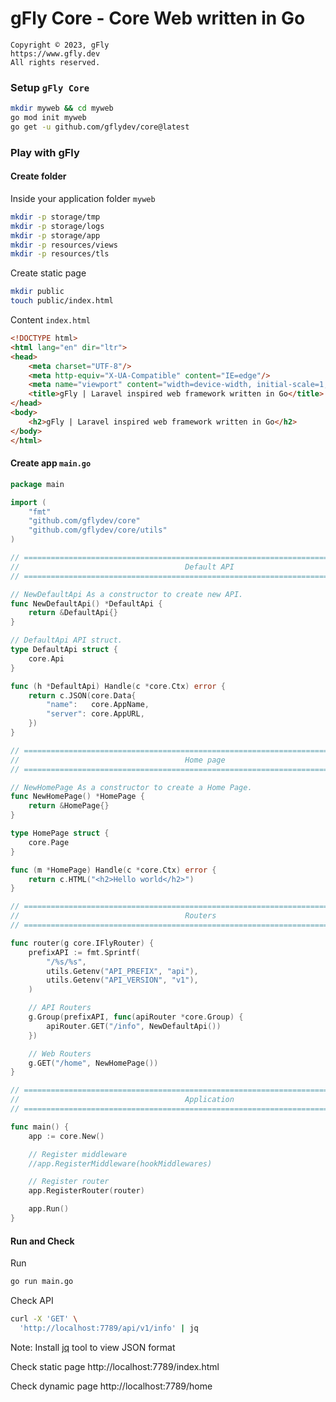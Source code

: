 # gFly Core - Core Web written in Go

    Copyright © 2023, gFly
    https://www.gfly.dev
    All rights reserved.

### Setup `gFly Core`
```bash
mkdir myweb && cd myweb
go mod init myweb
go get -u github.com/gflydev/core@latest
```

### Play with gFly

#### Create folder 

Inside your application folder `myweb` 
```bash
mkdir -p storage/tmp
mkdir -p storage/logs
mkdir -p storage/app
mkdir -p resources/views
mkdir -p resources/tls
```

Create static page
```bash
mkdir public
touch public/index.html
```
Content `index.html`
```html
<!DOCTYPE html>
<html lang="en" dir="ltr">
<head>
    <meta charset="UTF-8"/>
    <meta http-equiv="X-UA-Compatible" content="IE=edge"/>
    <meta name="viewport" content="width=device-width, initial-scale=1, shrink-to-fit=no"/>
    <title>gFly | Laravel inspired web framework written in Go</title>
</head>
<body>
    <h2>gFly | Laravel inspired web framework written in Go</h2>
</body>
</html>
```

#### Create app `main.go`
```go
package main

import (
    "fmt"
    "github.com/gflydev/core"
    "github.com/gflydev/core/utils"
)

// =========================================================================================
//                                     Default API
// =========================================================================================

// NewDefaultApi As a constructor to create new API.
func NewDefaultApi() *DefaultApi {
    return &DefaultApi{}
}

// DefaultApi API struct.
type DefaultApi struct {
    core.Api
}

func (h *DefaultApi) Handle(c *core.Ctx) error {
    return c.JSON(core.Data{
        "name":   core.AppName,
        "server": core.AppURL,
    })
}

// =========================================================================================
//                                     Home page 
// =========================================================================================

// NewHomePage As a constructor to create a Home Page.
func NewHomePage() *HomePage {
    return &HomePage{}
}

type HomePage struct {
    core.Page
}

func (m *HomePage) Handle(c *core.Ctx) error {
    return c.HTML("<h2>Hello world</h2>")
}

// =========================================================================================
//                                     Routers
// =========================================================================================

func router(g core.IFlyRouter) {
    prefixAPI := fmt.Sprintf(
        "/%s/%s",
        utils.Getenv("API_PREFIX", "api"),
        utils.Getenv("API_VERSION", "v1"),
    )

    // API Routers
    g.Group(prefixAPI, func(apiRouter *core.Group) {
        apiRouter.GET("/info", NewDefaultApi())
    })

	// Web Routers
    g.GET("/home", NewHomePage())
}

// =========================================================================================
//                                     Application 
// =========================================================================================

func main() {
    app := core.New()

    // Register middleware
    //app.RegisterMiddleware(hookMiddlewares)

    // Register router
    app.RegisterRouter(router)

    app.Run()
}
```

#### Run and Check

Run
```bash
go run main.go
```

Check API
```bash
curl -X 'GET' \
  'http://localhost:7789/api/v1/info' | jq
```

Note: Install [jq](https://jqlang.github.io/jq/) tool to view JSON format

Check static page
http://localhost:7789/index.html

Check dynamic page
http://localhost:7789/home